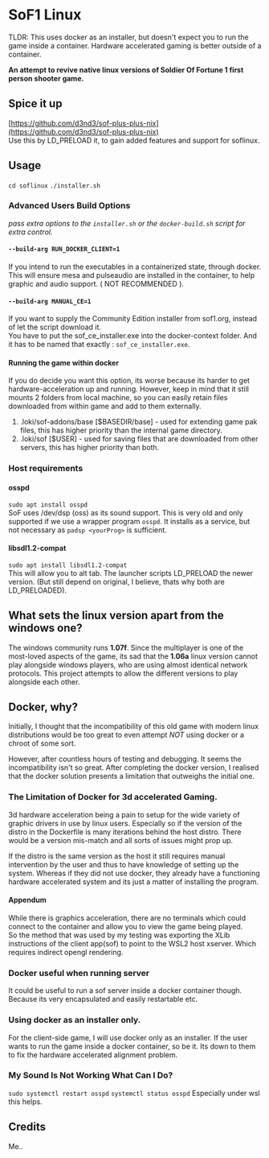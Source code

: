 # SoF1 Linux
TLDR: This uses docker as an installer, but doesn't expect you to run the game inside a container. Hardware accelerated gaming is better outside of a container.  

**An attempt to revive native linux versions of Soldier Of Fortune 1 first person shooter game.**

## Spice it up
[https://github.com/d3nd3/sof-plus-plus-nix](https://github.com/d3nd3/sof-plus-plus-nix)  
Use this by LD_PRELOAD it, to gain added features and support for soflinux.
## Usage
`cd soflinux`
`./installer.sh`

### Advanced Users Build Options
*pass extra options to the `installer.sh` or the `docker-build.sh` script for extra control.*  
#### `--build-arg RUN_DOCKER_CLIENT=1`
If you intend to run the executables in a containerized state, through docker.  This will ensure mesa and pulseaudio are installed in the container, to help graphic and audio support. ( NOT RECOMMENDED ).

#### `--build-arg MANUAL_CE=1`
If you want to supply the Community Edition installer from sof1.org, instead of let the script download it.  
You have to put the sof_ce_installer.exe into the docker-context folder.  And it has to be named that exactly : `sof_ce_installer.exe`.


#### Running the game within docker
If you do decide you want this option, its worse because its harder to get hardware-acceleration up and running.  However, keep in mind that it still mounts 2 folders from local machine, so you can easily retain files downloaded from within game and add to them externally.  
1. .loki/sof-addons/base [$BASEDIR/base]     - used for extending game pak files, this has higher priority than the internal game directory.
2. .loki/sof [$USER] - used for saving files that are downloaded from other servers, this has higher priority than both.

### Host requirements
#### osspd
`sudo apt install osspd`  
SoF uses /dev/dsp (oss) as its sound support.  This is very old and only supported if we use a wrapper program `osspd`.  It installs as a service, but not necessary as `padsp <yourProg>` is sufficient.  
#### libsdl1.2-compat
`sudo apt install libsdl1.2-compat`  
This will allow you to alt tab.  The launcher scripts LD_PRELOAD the newer version. (But still depend on original, I believe, thats why both are LD_PRELOADED).

## What sets the linux version apart from the windows one?
The windows community runs **1.07f**. Since the multiplayer is one of the most-loved aspects of the game, its sad that the **1.06a** linux version cannot play alongside windows players, who are using almost identical network protocols.  This project attempts to allow the different versions to play alongside each other.
## Docker, why?
Initially, I thought that the incompatibility of this old game with modern linux distributions would be too great to even attempt *NOT* using docker or a chroot of some sort.

However, after countless hours of testing and debugging. It seems the incompatibility isn't so great.  After completing the docker version, I realised that the docker solution presents a limitation that outweighs the initial one.  

### The Limitation of Docker for 3d accelerated Gaming.
3d hardware acceleration being a pain to setup for the wide variety of graphic drivers in use by linux users.  Especially so if the version of the distro in the Dockerfile is many iterations behind the host distro.  There would be a version mis-match and all sorts of issues might prop up.

If the distro is the same version as the host it still requires manual intervention by the user and thus to have knowledge of setting up the system.  Whereas if they did not use docker, they already have a functioning hardware accelerated system and its just a matter of installing the program.

#### Appendum
While there is graphics acceleration, there are no terminals which could connect to the container and allow you to view the game being played.  
So the method that was used by my testing was exporting the XLib instructions of the client app(sof) to point to the WSL2 host xserver.  Which requires indirect opengl rendering.

### Docker useful when running server
It could be useful to run a sof server inside a docker container though.  Because its very encapsulated and easily restartable etc.

### Using docker as an installer only.
For the client-side game, I will use docker only as an installer.  If the user wants to run the game inside a docker container, so be it.  Its down to them to fix the hardware accelerated alignment problem.



### My Sound Is Not Working What Can I Do?
`sudo systemctl restart osspd`
`systemctl status osspd`
Especially under wsl this helps.

## Credits
Me..
